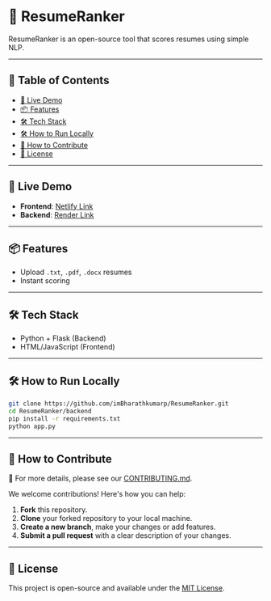 # 🧠 ResumeRanker

ResumeRanker is an open-source tool that scores resumes using simple NLP.

---

## 📑 Table of Contents

- [🚀 Live Demo](#-live-demo)
- [📦 Features](#-features)
- [🛠️ Tech Stack](#️-tech-stack)
- [🛠️ How to Run Locally](#️-how-to-run-locally)
- [🤝 How to Contribute](#-how-to-contribute)
- [📜 License](#-license)

---

## 🚀 Live Demo

- **Frontend**: [Netlify Link](https://resumeranker7.netlify.app/)  
- **Backend**: [Render Link](https://resumeranker-89kg.onrender.com)

---

## 📦 Features

- Upload `.txt`, `.pdf`, `.docx` resumes  
- Instant scoring

---

## 🛠️ Tech Stack

- Python + Flask (Backend)  
- HTML/JavaScript (Frontend)

---

## 🛠️ How to Run Locally

```bash
git clone https://github.com/imBharathkumarp/ResumeRanker.git
cd ResumeRanker/backend
pip install -r requirements.txt
python app.py
```
---

## 🤝 How to Contribute


📌 For more details, please see our [CONTRIBUTING.md](CONTRIBUTING.md).


We welcome contributions! Here's how you can help:

1. **Fork** this repository.  
2. **Clone** your forked repository to your local machine.  
3. **Create a new branch**, make your changes or add features.  
4. **Submit a pull request** with a clear description of your changes.

---

## 📜 License

This project is open-source and available under the [MIT License](LICENSE).

